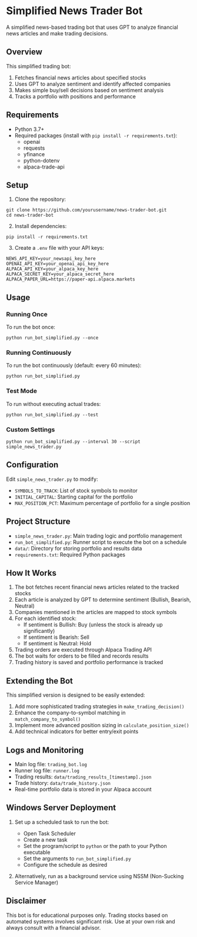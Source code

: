 # Simplified News Trader Bot

A simplified news-based trading bot that uses GPT to analyze financial news articles and make trading decisions.

## Overview

This simplified trading bot:
1. Fetches financial news articles about specified stocks
2. Uses GPT to analyze sentiment and identify affected companies
3. Makes simple buy/sell decisions based on sentiment analysis
4. Tracks a portfolio with positions and performance

## Requirements

- Python 3.7+
- Required packages (install with `pip install -r requirements.txt`):
  - openai
  - requests
  - yfinance
  - python-dotenv
  - alpaca-trade-api

## Setup

1. Clone the repository:
```
git clone https://github.com/yourusername/news-trader-bot.git
cd news-trader-bot
```

2. Install dependencies:
```
pip install -r requirements.txt
```

3. Create a `.env` file with your API keys:
```
NEWS_API_KEY=your_newsapi_key_here
OPENAI_API_KEY=your_openai_api_key_here
ALPACA_API_KEY=your_alpaca_key_here
ALPACA_SECRET_KEY=your_alpaca_secret_here
ALPACA_PAPER_URL=https://paper-api.alpaca.markets
```

## Usage

### Running Once

To run the bot once:

```
python run_bot_simplified.py --once
```

### Running Continuously

To run the bot continuously (default: every 60 minutes):

```
python run_bot_simplified.py
```

### Test Mode

To run without executing actual trades:

```
python run_bot_simplified.py --test
```

### Custom Settings

```
python run_bot_simplified.py --interval 30 --script simple_news_trader.py
```

## Configuration

Edit `simple_news_trader.py` to modify:

- `SYMBOLS_TO_TRACK`: List of stock symbols to monitor
- `INITIAL_CAPITAL`: Starting capital for the portfolio
- `MAX_POSITION_PCT`: Maximum percentage of portfolio for a single position

## Project Structure

- `simple_news_trader.py`: Main trading logic and portfolio management
- `run_bot_simplified.py`: Runner script to execute the bot on a schedule
- `data/`: Directory for storing portfolio and results data
- `requirements.txt`: Required Python packages

## How It Works

1. The bot fetches recent financial news articles related to the tracked stocks
2. Each article is analyzed by GPT to determine sentiment (Bullish, Bearish, Neutral)
3. Companies mentioned in the articles are mapped to stock symbols
4. For each identified stock:
   - If sentiment is Bullish: Buy (unless the stock is already up significantly)
   - If sentiment is Bearish: Sell
   - If sentiment is Neutral: Hold
5. Trading orders are executed through Alpaca Trading API
6. The bot waits for orders to be filled and records results
7. Trading history is saved and portfolio performance is tracked

## Extending the Bot

This simplified version is designed to be easily extended:

1. Add more sophisticated trading strategies in `make_trading_decision()`
2. Enhance the company-to-symbol matching in `match_company_to_symbol()`
3. Implement more advanced position sizing in `calculate_position_size()`
4. Add technical indicators for better entry/exit points

## Logs and Monitoring

- Main log file: `trading_bot.log`
- Runner log file: `runner.log`
- Trading results: `data/trading_results_[timestamp].json`
- Trade history: `data/trade_history.json`
- Real-time portfolio data is stored in your Alpaca account

## Windows Server Deployment

1. Set up a scheduled task to run the bot:
   - Open Task Scheduler
   - Create a new task
   - Set the program/script to `python` or the path to your Python executable
   - Set the arguments to `run_bot_simplified.py`
   - Configure the schedule as desired

2. Alternatively, run as a background service using NSSM (Non-Sucking Service Manager)

## Disclaimer

This bot is for educational purposes only. Trading stocks based on automated systems involves significant risk. Use at your own risk and always consult with a financial advisor.